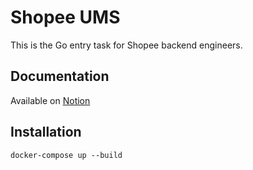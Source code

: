 # Shopee UMS

This is the Go entry task for Shopee backend engineers.

## Documentation

Available on [Notion](https://wirehaired-route-05a.notion.site/Go-Entry-Task-d9fc1e09e1db4f57a8c6318008b99806)

## Installation

`docker-compose up --build`